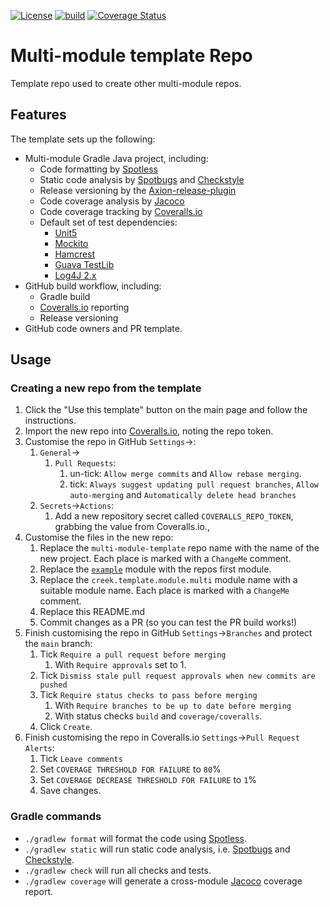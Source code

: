 <!-- ChangeMe: replace /multi-module-template in the badge urls below with the name of the repo-->
[![License](https://img.shields.io/badge/License-Apache%202.0-blue.svg)](https://opensource.org/licenses/Apache-2.0)
[![build](https://github.com/creek-service/multi-module-template/actions/workflows/gradle.yml/badge.svg)](https://github.com/creek-service/multi-module-template/actions/workflows/gradle.yml)
[![Coverage Status](https://coveralls.io/repos/github/creek-service/multi-module-template/badge.svg?branch=main)](https://coveralls.io/github/creek-service/multi-module-template?branch=main)

# Multi-module template Repo
Template repo used to create other multi-module repos.

## Features

The template sets up the following:

* Multi-module Gradle Java project, including:
  * Code formatting by [Spotless][1]
  * Static code analysis by [Spotbugs][2] and [Checkstyle][3]
  * Release versioning by the [Axion-release-plugin][4]
  * Code coverage analysis by [Jacoco][5]
  * Code coverage tracking by [Coveralls.io][6]
  * Default set of test dependencies:
    * [Unit5][7]
    * [Mockito][8]
    * [Hamcrest][9]
    * [Guava TestLib][10]
    * [Log4J 2.x][11]
* GitHub build workflow, including:
  * Gradle build
  * [Coveralls.io][6] reporting
  * Release versioning
* GitHub code owners and PR template.

## Usage

### Creating a new repo from the template

1. Click the "Use this template" button on the main page and follow the instructions.
2. Import the new repo into [Coveralls.io][12], noting the repo token.
3. Customise the repo in GitHub `Settings`->:
   1. `General`->
      1. `Pull Requests`: 
         1. un-tick: `Allow merge commits` and `Allow rebase merging`.
         2. tick: `Always suggest updating pull request branches`, `Allow auto-merging` and `Automatically delete head branches`
   2. `Secrets`->`Actions`:
      1. Add a new repository secret called `COVERALLS_REPO_TOKEN`, grabbing the value from Coveralls.io.,
4. Customise the files in the new repo:
    1. Replace the `multi-module-template` repo name with the name of the new project.
       Each place is marked with a `ChangeMe` comment.
    2. Replace the [`example`](example) module with the repos first module.
    3. Replace the `creek.template.module.multi` module name with a suitable module name.
       Each place is marked with a `ChangeMe` comment.
    4. Replace this README.md
    5. Commit changes as a PR (so you can test the PR build works!)
5. Finish customising the repo in GitHub `Settings`->`Branches` and protect the `main` branch:
    1. Tick `Require a pull request before merging`
       1. With `Require approvals` set to 1.
    2. Tick `Dismiss stale pull request approvals when new commits are pushed`
    3. Tick `Require status checks to pass before merging`
       1. With `Require branches to be up to date before merging`
       2. With status checks `build` and `coverage/coveralls`.
    4. Click `Create`.
6. Finish customising the repo in Coveralls.io `Settings`->`Pull Request Alerts`:
   1. Tick `Leave comments`
   2. Set `COVERAGE THRESHOLD FOR FAILURE` to `80`%
   3. Set `COVERAGE DECREASE THRESHOLD FOR FAILURE` to `1`%
   4. Save changes.

### Gradle commands

* `./gradlew format` will format the code using [Spotless][1].
* `./gradlew static` will run static code analysis, i.e. [Spotbugs][2] and [Checkstyle][3].
* `./gradlew check` will run all checks and tests.
* `./gradlew coverage` will generate a cross-module [Jacoco][5] coverage report.

[1]: https://github.com/diffplug/spotless
[2]: https://spotbugs.github.io/
[3]: https://checkstyle.sourceforge.io/
[4]: https://github.com/allegro/axion-release-plugin
[5]: https://www.jacoco.org/jacoco/trunk/doc/
[6]: https://coveralls.io/
[7]: https://junit.org/junit5/docs/current/user-guide/
[8]: https://site.mockito.org/
[9]: http://hamcrest.org/JavaHamcrest/index
[10]: https://github.com/google/guava/tree/master/guava-testlib
[11]: https://logging.apache.org/log4j/2.x/
[12]: https://coveralls.io/
